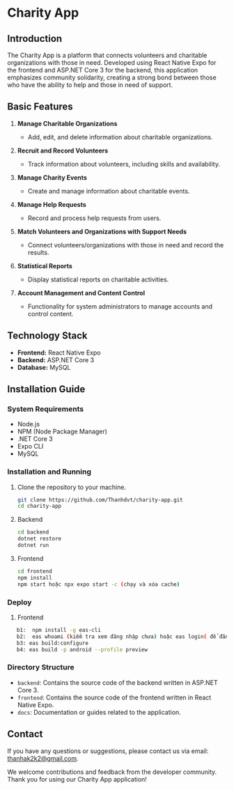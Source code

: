 # Charity App

## Introduction
The Charity App is a platform that connects volunteers and charitable organizations with those in need. Developed using React Native Expo for the frontend and ASP.NET Core 3 for the backend, this application emphasizes community solidarity, creating a strong bond between those who have the ability to help and those in need of support.

## Basic Features
1. **Manage Charitable Organizations**
   - Add, edit, and delete information about charitable organizations.

2. **Recruit and Record Volunteers**
   - Track information about volunteers, including skills and availability.

3. **Manage Charity Events**
   - Create and manage information about charitable events.

4. **Manage Help Requests**
   - Record and process help requests from users.

5. **Match Volunteers and Organizations with Support Needs**
   - Connect volunteers/organizations with those in need and record the results.

6. **Statistical Reports**
   - Display statistical reports on charitable activities.

7. **Account Management and Content Control**
   - Functionality for system administrators to manage accounts and control content.

## Technology Stack
- **Frontend:** React Native Expo
- **Backend:** ASP.NET Core 3
- **Database:** MySQL

## Installation Guide
### System Requirements
- Node.js
- NPM (Node Package Manager)
- .NET Core 3
- Expo CLI
- MySQL

### Installation and Running
1. Clone the repository to your machine.
   ```bash
   git clone https://github.com/Thanhdvt/charity-app.git
   cd charity-app
   ```

2. Backend
   ```bash
   cd backend
   dotnet restore
   dotnet run
   ```

3. Frontend
   ```bash
   cd frontend
   npm install
   npm start hoặc npx expo start -c (chạy và xóa cache)
   ```
### Deploy
1. Frontend
```bash
   b1:  npm install -g eas-cli
   b2:  eas whoami (kiểm tra xem đăng nhập chưa) hoặc eas login( để đăng nhập )
   b3: eas build:configure
   b4: eas build -p android --profile preview
```

### Directory Structure

* `backend`: Contains the source code of the backend written in ASP.NET Core 3.
* `frontend`: Contains the source code of the frontend written in React Native Expo.
* `docs`: Documentation or guides related to the application.

## Contact
If you have any questions or suggestions, please contact us via email: thanhak2k2@gmail.com.

We welcome contributions and feedback from the developer community. Thank you for using our Charity App application!
